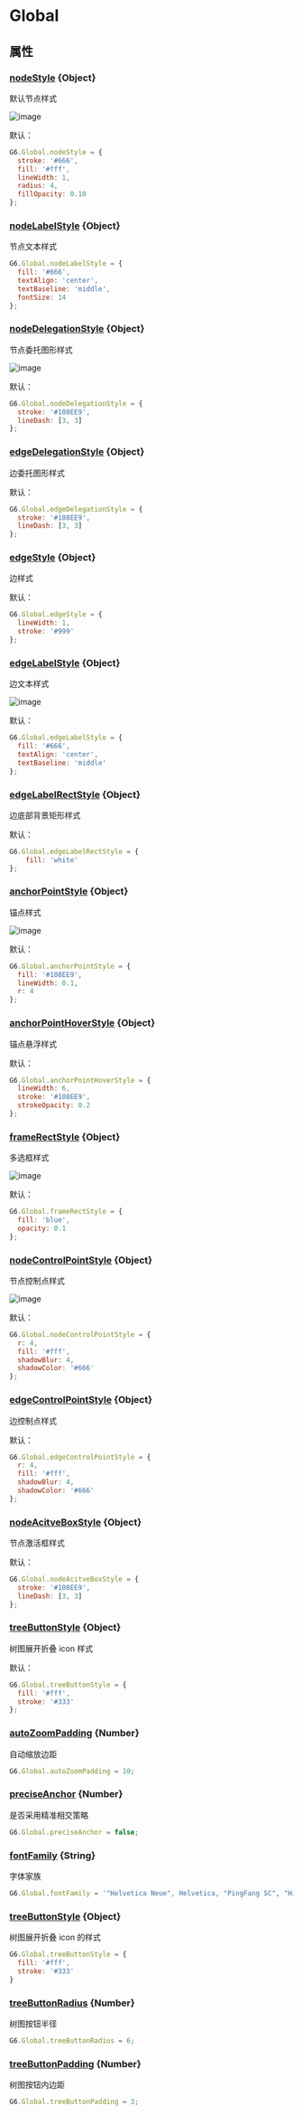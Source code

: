 <!--
 index: 10
 title: Global
 resource:
   jsFiles:
     - ${url.g6}
-->
# Global

## 属性

### [nodeStyle](#nodeStyle) {Object}
默认节点样式

![image](https://zos.alipayobjects.com/rmsportal/qOjXehgcDzabdJNRJKxh.png)

默认：

```js
G6.Global.nodeStyle = {
  stroke: '#666',   
  fill: '#fff',
  lineWidth: 1,
  radius: 4,
  fillOpacity: 0.10
};
```

### [nodeLabelStyle](#nodeLabelStyle) {Object}
节点文本样式

```js
G6.Global.nodeLabelStyle = {
  fill: '#666',
  textAlign: 'center',
  textBaseline: 'middle',
  fontSize: 14
};
```

### [nodeDelegationStyle](#nodeDelegationStyle) {Object}
节点委托图形样式

![image](https://zos.alipayobjects.com/rmsportal/zaCRlbahFPMkSFCcWktt.png)

默认：

```js
G6.Global.nodeDelegationStyle = {
  stroke: '#108EE9',
  lineDash: [3, 3]
};
```

### [edgeDelegationStyle](#edgeDelegationStyle) {Object}
边委托图形样式

默认：

```js
G6.Global.edgeDelegationStyle = {
  stroke: '#108EE9',
  lineDash: [3, 3]
};
```

### [edgeStyle](#edgeStyle) {Object}
边样式

默认：

```js
G6.Global.edgeStyle = {
  lineWidth: 1,
  stroke: '#999'
};
```
### [edgeLabelStyle](#edgeLabelStyle) {Object}
边文本样式

![image](https://zos.alipayobjects.com/rmsportal/lMTjkhRwkElHqzypxGIm.png)

默认：

```js
G6.Global.edgeLabelStyle = {
  fill: '#666',
  textAlign: 'center',
  textBaseline: 'middle'
};
```
### [edgeLabelRectStyle](#edgeLabelRectStyle) {Object}
边底部背景矩形样式

默认：

```js
G6.Global.edgeLabelRectStyle = {
    fill: 'white'
};
```
### [anchorPointStyle](#anchorPointStyle) {Object}
锚点样式

![image](https://zos.alipayobjects.com/rmsportal/PBnGSmcBgdSRnmyFdHrD.png)

默认：

```js
G6.Global.anchorPointStyle = {
  fill: '#108EE9',
  lineWidth: 0.1,
  r: 4
};
```
### [anchorPointHoverStyle](#anchorPointHoverStyle) {Object}
锚点悬浮样式

默认：

```js
G6.Global.anchorPointHoverStyle = {
  lineWidth: 6,
  stroke: '#108EE9',
  strokeOpacity: 0.2
};
```

### [frameRectStyle](#frameRectStyle) {Object}
多选框样式

![image](https://zos.alipayobjects.com/rmsportal/PWBjFvvXsYufYIKjraAa.png)

默认：

```js
G6.Global.frameRectStyle = {
  fill: 'blue',
  opacity: 0.1
};
```

### [nodeControlPointStyle](#nodeControlPointStyle) {Object}
节点控制点样式

![image](https://zos.alipayobjects.com/rmsportal/srFjwWsHLDeqSTronFWL.png)

默认：

```js
G6.Global.nodeControlPointStyle = {
  r: 4,
  fill: '#fff',
  shadowBlur: 4,
  shadowColor: '#666'
};
```

### [edgeControlPointStyle](#edgeControlPointStyle) {Object}
边控制点样式

默认：

```js
G6.Global.edgeControlPointStyle = {
  r: 4,
  fill: '#fff',
  shadowBlur: 4,
  shadowColor: '#666'
};
```

### [nodeAcitveBoxStyle](#nodeAcitveBoxStyle) {Object}
节点激活框样式

默认：

```js
G6.Global.nodeAcitveBoxStyle = {
  stroke: '#108EE9',
  lineDash: [3, 3]
};
```

### [treeButtonStyle](#treeButtonStyle) {Object}
树图展开折叠 icon 样式

默认：

```js
G6.Global.treeButtonStyle = {
  fill: '#fff',
  stroke: '#333'
};
```

### [autoZoomPadding](#autoZoomPadding) {Number}

自动缩放边距

```js
G6.Global.autoZoomPadding = 10;
```

### [preciseAnchor](#preciseAnchor) {Number}

是否采用精准相交策略

```js
G6.Global.preciseAnchor = false;
```

### [fontFamily](#fontFamily) {String}

字体家族

```js
G6.Global.fontFamily = '"Helvetica Neue", Helvetica, "PingFang SC", "Hiragino Sans GB", "Microsoft YaHei", "微软雅黑", SimSun, "sans-serif"';
```

### [treeButtonStyle](#treeButtonStyle) {Object}

树图展开折叠 icon 的样式

```js
G6.Global.treeButtonStyle = {
  fill: '#fff',
  stroke: '#333'
}
```

### [treeButtonRadius](#treeButtonRadius) {Number}

树图按钮半径

```js
G6.Global.treeButtonRadius = 6;
```

### [treeButtonPadding](#treeButtonPadding) {Number}

树图按钮内边距

```js
G6.Global.treeButtonPadding = 3;
```
